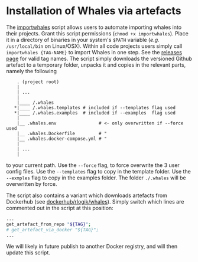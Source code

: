 # Installation of Whales via artefacts #

The [importwhales](importwhales) script allows users to automate importing whales into their projects.
Grant this script permissions (`chmod +x importwhales`).
Place it in a directory of binaries in your system's `$PATH` variable (_e.g._ `/usr/local/bin` on Linux/OSX).
Within all code projects users simply call `importwhales {TAG-NAME}` to import Whales in one step.
See the [releases page](https://github.com/RLogik/whales/releases) for valid tag names.
The script simply downloads the versioned Github artefact to a temporary folder,
unpacks it and copies in the relevant parts, namely the following
```
    . (project root)
    |
    | ...
    |
    |____ /.whales
   *|____ /.whales.templates # included if --templates flag used
   *|____ /.whales.examples  # included if --examples  flag used
    |
    |__ .whales.env                # <- only overwritten if --force used
    |__ .whales.Dockerfile         # "
    |__ .whales.docker-compose.yml # "
    |
    | ...
    |
```
to your current path.
Use the `--force` flag, to force overwrite the 3 user config files.
Use the `--templates` flag to copy in the template folder.
Use the `--exmples` flag to copy in the examples folder.
The folder `./.whales` will be overwritten by force.

The script also contains a variant which downloads artefacts from Dockerhub
(see [dockerhub/rlogik/whales](https://hub.docker.com/r/rlogik/whales/tags)).
Simply switch which lines are commented out in the script at this position:
```bash
...
get_artefact_from_repo "${TAG}";
# get_artefact_via_docker "${TAG}";
...
```
We will likely in future publish to another Docker registry,
and will then update this script.

